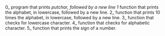 0_ program that prints _putchar, followed by a new line
1_ function that prints the alphabet, in lowercase, followed by a new line.
2_ function that prints 10 times the alphabet, in lowercase, followed by a new line.
3_ function that checks for lowercase character.
4_ function that checks for alphabetic character.
5_ function that prints the sign of a number.
